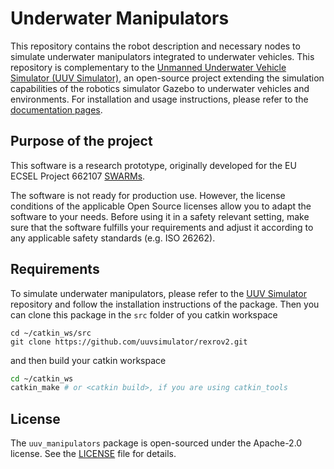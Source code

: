 # Underwater Manipulators

This repository contains the robot description and necessary nodes to simulate underwater 
manipulators integrated to underwater vehicles. This repository is complementary
to the [Unmanned Underwater Vehicle Simulator (UUV Simulator)](https://github.com/uuvsimulator/uuv_simulator),
an open-source project extending the simulation capabilities of the robotics
simulator Gazebo to underwater vehicles and environments. For installation and
usage instructions, please refer to the [documentation pages](https://uuvsimulator.github.io/).

## Purpose of the project

This software is a research prototype, originally developed for the EU ECSEL
Project 662107 [SWARMs](http://swarms.eu/).

The software is not ready for production use. However, the license conditions of the
applicable Open Source licenses allow you to adapt the software to your needs.
Before using it in a safety relevant setting, make sure that the software
fulfills your requirements and adjust it according to any applicable safety
standards (e.g. ISO 26262).

## Requirements

To simulate underwater manipulators, please refer to the [UUV Simulator](https://github.com/uuvsimulator/uuv_simulator)
repository and follow the installation instructions of the package. Then you can clone
this package in the `src` folder of you catkin workspace

```
cd ~/catkin_ws/src
git clone https://github.com/uuvsimulator/rexrov2.git
```

and then build your catkin workspace

```bash
cd ~/catkin_ws
catkin_make # or <catkin build>, if you are using catkin_tools
```

## License

The `uuv_manipulators` package is open-sourced under the Apache-2.0 license. See the
[LICENSE](LICENSE) file for details.

